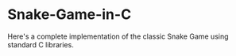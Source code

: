 # Snake-Game-in-C
Here's a complete implementation of the classic Snake Game using standard C libraries.
